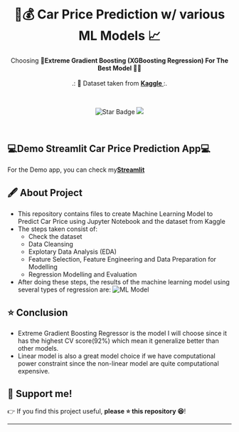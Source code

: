 <h1 align="center"> 🚗💰 Car Price Prediction w/ various ML Models 📈 </h1>
<p align="center">Choosing <b>🌟Extreme Gradient Boosting (XGBoosting Regression) For The Best Model 🚀🌟</b><br><br>
.: 📄 Dataset taken from <b><a href="https://www.kaggle.com/datasets/nehalbirla/vehicle-dataset-from-cardekho"> Kaggle </a></b> :.
</p><br>
<p align="center">
  <img src="https://img.shields.io/static/v1?label=%F0%9F%8C%9F&message=If%20Useful&style=style=flat&color=BC4E99" alt="Star Badge"/>
  <a href="https://www.github.com/irvandimetrio">
    <img src="https://img.shields.io/github/followers/irvandimetrio?style=social&link=https://www.github.com/irvandimetrio" alt"GitHub"/>
  </a>
</p>
<br>


## 💻Demo Streamlit Car Price Prediction App💻

For the Demo app, you can check my<b><a href ="https://irvandimetrio-car-price-prediction-using-xgboost-myapp-ysbzcg.streamlitapp.com/">Streamlit</a></b>
<br>

## 🖋 About Project
*   This repository contains files to create Machine Learning Model to Predict Car Price using Jupyter Notebook and the dataset from Kaggle
*   The steps taken consist of: 
    - Check the dataset
    - Data Cleansing
    - Explotary Data Analysis (EDA)
    - Feature Selection, Feature Engineering and Data Preparation for Modelling
    - Regression Modelling and Evaluation
*   After doing these steps, the results of the machine learning model using several types of regression are:
![ML Model](https://user-images.githubusercontent.com/52452132/177178467-e98e6d08-ce2d-4ea2-ac3a-7e0ec0f630e4.PNG)

## ⭐ Conclusion
*   Extreme Gradient Boosting Regressor is the model I will choose since it has the highest CV score(92%) which mean it generalize better than other models.
*   Linear model is also a great model choice if we have computational power constraint since the non-linear model are quite computational expensive.

## 🙌 Support me!

👉 If you find this project useful, **please ⭐ this repository 😆**!

---

